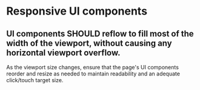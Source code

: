 # Responsive UI components

## UI components SHOULD reflow to fill most of the width of the viewport, without causing any horizontal viewport overflow.

As the viewport size changes, ensure that the page's UI components reorder and resize as needed to maintain readability and an adequate click/touch target size.
